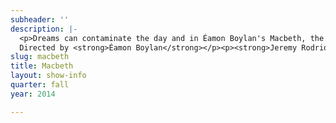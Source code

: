 ```yaml
---
subheader: ''
description: |-
  <p>Dreams can contaminate the day and in Éamon Boylan's Macbeth, the wilds outside are something of a dream. Driven mad by the normative imperatives of a waking world, Macbeth and Lady Macbeth want self-fulfillment and happiness at any cost. Weird words affirm their ambition, and they decide to kill the normativity opressing them. A brutal mixture of Shakespearean verse and German Expressionist gesture and movement, Macbeth will murder sleep. Maybe yours.</p> <p>By <strong>William Shakespeare</strong><br/>
  Directed by <strong>Éamon Boylan</strong></p><p><strong>Jeremy Rodriquez</strong> (Macbeth) is a third-year in the College pursuing a major in Economics and a minor in Cinema and Media Studies.</p><p><strong>Grace Bolander</strong> (Lady Macbeth) is a first-year in the College. She has previously performed with Columbus School for Girls and The Actors' Theatre of Columbus. Some of her favorite roles include <em>Elizabeth Proctor</em> in The Crucible, Juliet in <em>Romeo and Juliet</em>, and Hamlet in <em>Hamlet</em>. Grace plans to major in Theater and Performance Studies.</p><p><strong>Matt Riggle</strong> (The Child) is delighted to be performing in his first production.  Matt is a third grader at the Lab School where he enjoys math, science, gym, and after school circus performance and sports classes.  Matt lives in the Max Palevsky dormitory on campus with his brother George and his parents, Jason and Suzanne.</p><p><strong>Laurie Beckoff</strong> (First Witch/Handmaiden/Murderer 1) is a third-year English major, likely with a concentration in dramatic literature and a BA on fantasy.  Her previous UT credits include <em>The Doctor and Ariel in The Tempest</em> (Ariel), <em>The Twelve Dancing Princesses</em> (Princess #8), <em>The Drowsy Chaperone</em> (choreographer), <em>As You Like It</em> (Phebe), and <em>Cabaret</em> (Helga).  Her sixteen years of dance training include tap, ballet, jazz, musical theatre, modern, lyrical, and contemporary, and she is a dancer and choreographer for the Rhythmic Bodies in Motion Performance Company.  She will be spending the rest of the academic year studying abroad at Worcester College, University of Oxford.</p><p><strong>Justin Thomas Paul Pasquale Krivda</strong> (Witch/Duncan/Porter/Murderer): As a youth in Birmingham, Michigan, Justin trained in the Way of Isshin-ryū karate under Detroit's Grand Master Willie Adams and discovered a love of theatre as a member of John W. Rutherford's Groves Performing Arts Company. The Warrior-Poet moved to the South Side in 2010 to study English, Physics, and Astrophysics at UChicago, and in his time here has acted in ten University Theater productions--most recently performing alongside Jackson Ruzzo in Tony Shaffers' <em>Sleuth</em>.</p> <p><strong>Sarah Lo</strong> (Witch/Nurse/Doctor) is a fourth-year in the college majoring in Theater and Performance Studies and East Asian Languages and Civilizations. Sarah has performed in <em>Barely There</em>, a fall 2013 UT Workshop, in <em>M. Butterfly</em> with the Court Theatre, and in <em>Before the Window</em>, a devised piece directed by Eamon Boylan. Sarah choreographed for <em>Cabaret</em> in Spring 2014 and is the co-director of UChicago Maya, a fusion dance team. </p><p><strong>Emma Maltby</strong> (Lady Macduff) is a first-year in the college, and is currently a Pre-Med TAPS major.  Previously she has trained at and worked with the Horace Mann Theatre Company, the Utah Shakespearean Festival, and the Stella Adler Studio of Acting.</p><p><strong>Tessa Garcia-Duarte</strong> (Banquo) is a first-year. In the past Tessa has performed and stage managed with The Seattle Shakespeare Company, Seattle Academy’s theater program, and Seattle Public Theater. This past year she was a on the board of the Young Americans’ Theatre Company and directed <em>Night Swim</em> for their summer season.</p><p><strong>Zachary Bamford</strong> (Macduff) is a first-year English major. In the past Zachary has acted with the Eagle Hill Players as well as at Phillips Academy Andover, and has directed shorts with the New York Film Academy. His last role was Antipholus of Syracuse in <em>A Comedy of Errors</em>. </p><p><strong>Tommy Carden (Malcom)</strong> is a first-year in the College. This is Tom’s first UT production. While undecided on a major, he is considering but not limiting himself to public policy, political science, and economics. </p><p><strong>Éamon Boylan </strong>(Director) is a TAPS major who has previously directed <em>Before the Window</em>, <em>Grey Gardens</em>, <em>The Glass Menagerie</em>, <em>This Property is Condemned</em>, and A Monologue from the <em>Taming of the Shrew</em>. Outside of University Theater he has assisted Joanie Schultz, Audrey Francis, Alex Lavelle, Evan Garrett, William Glick, and will be working in association with Scarlett Kim this winter on a project for Rhinofest. Also with University Theater he has performed, written, and designed for mainstage productions as well as co-curating the quarterly <em>Theater[24]</em> festival. He has proudly worked for both Logan and TAPS, currently serving as Front of House Manager for north campus events.</p><p><strong>Caroline Gully Brown</strong> (Stage Manager) is a fourth-year Theater and Performance Studies major in the College. Previous UT credits: <em>Buried in Bughouse Square</em> (SM), <em>Godspell</em> (SM), <em>The Lion in Winter</em> (Set Design), <em>An Actor Prepares</em> (ASM), <em>Reefer Madness</em> (Costume Asst.) and <em>The Violet Hour</em> (ASM). Favorite outside credits include: <em>Terrible Magic of Gertie Lazarus</em> (The New Colony), <em>The Elaborate Entrance of Chad Deity</em> (Company One), and <em>La Boheme</em> (La Musica Lirica).</p><p><strong>Jade Carter</strong> (Scenic Designer) is a fourth-year studying Gender and Sexuality as well as Visual Arts. Her UT credits include costume assisting for <em>Cabaret</em> (2014) as well as props assisting for <em>Much Ado About Nothing</em> (2014). Other theater credits include scenic and properties design for seven shows throughout her high school career.</p> <p><strong>Daniel Heins</strong> (Carpenter) is a first-year potentially studying Geophysical Sciences at the College. He led his high school lighting and set crews and worked in various capacities for numerous shows among a handful of school and youth theater groups.  His previous work with University Theater are as a Master Electrician for <em>Closer</em> and as a board programmer for <em>Henry V</em>.</p><p><strong>Marisa Chillberg </strong>(Costume Designer) is a fourth year Theater and Performance Studies major in the College. University Theater credits in design include <em>Grey Gardens</em>, <em>The Credeaux Canvas</em>,<em> Henry VI</em>, and <em>Cymbeline</em> in addition to numerous directing and dramaturgy credits. Marisa is thrilled to be working as costume designer for Manual Cinema’s-premiere of<em> Mementos Mori</em> at the MCA this January. She will be pursuing a career in costume design after graduation. </p><p><strong>Julia Bodson</strong> (Dance Master) is a third-year Statistics major in the College. She has previously choreographed the UT productions of <em>Grey Gardens</em> and <em>Godspell</em>.</p><p><strong>Maya Scheidl</strong> (Props Designer) is a second-year in the college, hoping to double major in Environmental Studies and Visual Arts. Maya has been a part of several musical theater productions, including <em>Alice in Wonderland</em> and <em>Annie</em>. </p><p><strong>Adam Johnson</strong> (Dramaturg) is a second-year in the College and a potential Economics major with an English minor. Previously in UT, he has appeared in <em>Grey Gardens</em> and <em>A Little Star Quality</em>, assistant directed on <em>Godspell</em>, and earlier this season directed <em>Talk to Me Like the Rain and Let Me Listen</em>. Adam is also a member of UT Committee.</p> <p><strong>David Goodman-Edberg</strong> (Lighting Designer) is a third-year TAPS major in the college. He has designed lighting for a number of on-campus theater and dance productions. Most recently, he designed for the UT/TAPS production of <em>A Streetcar Named Desire</em>. Outside of the university, David has worked as a freelance electrician at such venues as Chicago Shakespeare Theater, Court Theatre, Marriott Theater Lincolnshire, Museum of Contemporary Art, Athenaeum Theater, Ruth Page Center for Dance, Columbia College Dance Center, and Theater Wit.</p><p><strong>Murphy Spence</strong> (Technical Director) is a third-year in the College and serves as the assistant technical director for the theater department. Recent University Theater credits include <em>Cabaret</em> (set design),<em> Fool for Love</em> (master carpenter), and <em>As You Like It</em> (lighting design). Professionally, she has worked as a carpenter and scenic artist through Crosstown Scenic on sets for Emerald City Theatre, TimeLine Theatre, Marriott Theatre, Roosevelt University, and LeakyCon, a convention thrown by the Leaky Cauldron website. </p><p><strong>Sara Lu</strong> (Sound Designer) is a fourth-year majoring in Biology and Music. This is her eleventh show sound designing for University Theater. Past design credits include <em>A Streetcar Named Desire</em>, <em>Much Ado About Nothing</em>, <em>Fool for Love</em>, <em>Hedda Gabler</em>, <em>The Drowsy Chaperone</em>, <em>The Credeaux Canvas</em>, T<em>his is Our Youth</em>, and <em>Reefer Madness</em>.</p><p><strong>Lauren Eames</strong> (Tech Staff Liaison) is a second-year Religious Studies Major.  She has worked on a number of lighting teams within UT/TAPS in both design and electrician roles and performs in U of C Commedia's ensemble as Pantalone.  She is also the Assistant North Campus Theater Manager.</p><p><strong>Margaret Lazarovits</strong> (Assistant Director) is a first-year potential Physics major. She is very excited to have been able to work on her first UT production in her first year at University of Chicago. Her previous theatre experience includes stage managing, assistant directing for, and acting in her high school's past productions, like <em>The Crucible</em> and <em>Little Shop of Horrors</em>.</p> <p><strong>Ariela Subar</strong> (FIrst Assistant Stage Manager) is a second-year student in the College.  Her previous stage management experience includes working as the assistant stage manager for CESfest's <em>croMagnum</em> (Winter 2014) and as the stage manager for <em>A Little Star Quality</em> as part of A Weekend of Workshops (Spring 2014).  She has also worked as the assistant lighting designer for <em>Hedda Gabler</em> (Fall 2014) and the assistant sound designer for <em>Much Ado About Nothing</em> (Spring 2014).  </p><p><strong>Tiffany (Tippo) Wang</strong> (Assistant Lighting Designer) is a second-year undecided major. She is employed as a member of the UT/TAPS tech staff as Master Carpenter. She has previously worked on <em>Grey Gardens</em> (Master Electrician), <em>Voices</em> (Lighting Designer), <em>Iron Bridal Feast</em> (Lighting Designer) and a number of other shows as a light board op.</p><p><strong>Sydney Purdue</strong> (Assistant Set/Scenic Designer) is a first-year anticipated Computational and Applied Math major. This is her first University Theater show, and she assisted in designing shows previously for her high school. She is also working as a stagehand for this production.</p><p><strong>Itzel Blancas</strong> (Assistant Costume Designer) is a second-year potentially double majoring in Comparative Literature and TAPS at the University of Chicago. She has previously worked on <em>Hedda Gabler</em> and <em>Godspell</em> (Assistant Costume Designer), <em>Much Ado About Nothing</em> (Assistant Director), Fall 2014 Weekend of Workshops' <em>What a Wild Party!</em> (Director) and will be the Costume Designer for the winter quarter's production of <em>Amadeus</em>.</p><p><strong>Christian Nicholas Castro Romero</strong> (Assistant Sound Designer) is a first-yeary in the College and a prospective major is History with a potential Music minor and perhaps a Theater minor as well. This is his first show with UT, but in the past he has filled the roles of Stage Assistant, Stage Manager, Light Board Operator, Sound Board Operator, Ensemble member, Director's Assistant, Instrumentalist, Script Writer, Set Construction and Lead Role. These roles were held for Musicals, Plays, Choir Showcases and Competitive One Acts.</p><p><strong>Andrew Mao </strong>(Assistant Choreographer) is a second-year TAPS major and is ​thrilled to take part in his first choreographic role in a UT performance. He has choreographed and performed for Le Vorris &amp; Vox Circus productions such as <em>The Sandman's Wake</em> (The Sandman) and <em>Oz</em> (The Huntsman). He has also performed for CES productions such as <em>Iron Bridal Feast</em> (Agamemnon) and <em>The Clouds</em> (The Clouds). He is tremendously excited to direct <em>I, Iago</em>, an upcoming workshop in the 2015 quarter adapted from William Shakespeare's <em>Othello</em>. </p><p><strong>Samantha Perkins</strong> (Assistant Costume Designer) is a first year potentially double majoring in Art History and English. This is her first show at University Theater and assassinating with costuming. Past experiences include acting in high school productions, such as <em>Trouble with Angles</em>. She is excited to continue working and assisting with costume for the winter's production of Amadeus. </p>
slug: macbeth
title: Macbeth
layout: show-info
quarter: fall
year: 2014

---
```

